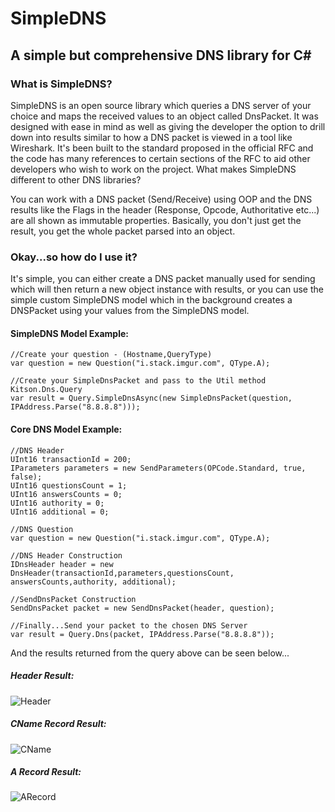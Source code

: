 # SimpleDNS
## A simple but comprehensive DNS library for C#

### What is SimpleDNS?

SimpleDNS is an open source library which queries a DNS server of your choice and maps the received values to an object called DnsPacket. It was designed with ease in mind as well as giving the developer the option to drill down into results similar to how a DNS packet is viewed in a tool like Wireshark. It's been built to the standard proposed in the official RFC and the code has many references to certain sections of the RFC to aid other developers who wish to work on the project.
What makes SimpleDNS different to other DNS libraries?

You can work with a DNS packet (Send/Receive) using OOP and the DNS results like the Flags in the header (Response, Opcode, Authoritative etc...) are all shown as immutable properties. Basically, you don't just get the result, you get the whole packet parsed into an object.

### Okay...so how do I use it?

It's simple, you can either create a DNS packet manually used for sending which will then return a new object instance with results, or you can use the simple custom SimpleDNS model which in the background creates a DNSPacket using your values from the SimpleDNS model.

#### SimpleDNS Model Example:

```
//Create your question - (Hostname,QueryType)
var question = new Question("i.stack.imgur.com", QType.A);

//Create your SimpleDnsPacket and pass to the Util method Kitson.Dns.Query 
var result = Query.SimpleDnsAsync(new SimpleDnsPacket(question, IPAddress.Parse("8.8.8.8")));
```

#### Core DNS Model Example:

```
//DNS Header
UInt16 transactionId = 200;
IParameters parameters = new SendParameters(OPCode.Standard, true, false);
UInt16 questionsCount = 1;
UInt16 answersCounts = 0;
UInt16 authority = 0;
UInt16 additional = 0;

//DNS Question
var question = new Question("i.stack.imgur.com", QType.A);

//DNS Header Construction
IDnsHeader header = new DnsHeader(transactionId,parameters,questionsCount, answersCounts,authority, additional);

//SendDnsPacket Construction
SendDnsPacket packet = new SendDnsPacket(header, question);

//Finally...Send your packet to the chosen DNS Server
var result = Query.Dns(packet, IPAddress.Parse("8.8.8.8"));
```

And the results returned from the query above can be seen below...

##### Header Result:
![Header](https://www.kitson-online.co.uk/wp-content/uploads/2018/04/resource1.png)

##### CName Record Result:
![CName](https://www.kitson-online.co.uk/wp-content/uploads/2018/04/resource2.png)

##### A Record Result:
![ARecord](https://www.kitson-online.co.uk/wp-content/uploads/2018/04/resource3.png)


